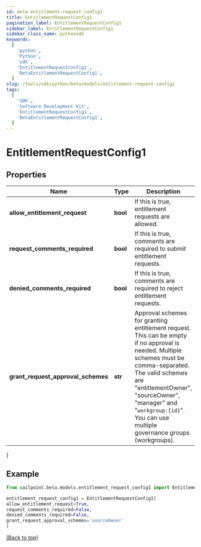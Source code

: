 ```yaml
---
id: beta-entitlement-request-config1
title: EntitlementRequestConfig1
pagination_label: EntitlementRequestConfig1
sidebar_label: EntitlementRequestConfig1
sidebar_class_name: pythonsdk
keywords:
  [
    'python',
    'Python',
    'sdk',
    'EntitlementRequestConfig1',
    'BetaEntitlementRequestConfig1',
  ]
slug: /tools/sdk/python/beta/models/entitlement-request-config1
tags:
  [
    'SDK',
    'Software Development Kit',
    'EntitlementRequestConfig1',
    'BetaEntitlementRequestConfig1',
  ]
---
```


# EntitlementRequestConfig1

## Properties

| Name | Type | Description | Notes |
| --- | --- | --- | --- |
| **allow_entitlement_request** | **bool** | If this is true, entitlement requests are allowed. | [optional] [default to False] |
| **request_comments_required** | **bool** | If this is true, comments are required to submit entitlement requests. | [optional] [default to False] |
| **denied_comments_required** | **bool** | If this is true, comments are required to reject entitlement requests. | [optional] [default to False] |
| **grant_request_approval_schemes** | **str** | Approval schemes for granting entitlement request. This can be empty if no approval is needed. Multiple schemes must be comma-separated. The valid schemes are \"entitlementOwner\", \"sourceOwner\", \"manager\" and \"`workgroup:{id}`\". You can use multiple governance groups (workgroups). | [optional] [default to 'sourceOwner'] |

}

## Example

```python
from sailpoint.beta.models.entitlement_request_config1 import EntitlementRequestConfig1

entitlement_request_config1 = EntitlementRequestConfig1(
allow_entitlement_request=True,
request_comments_required=False,
denied_comments_required=False,
grant_request_approval_schemes='sourceOwner'
)

```

[[Back to top]](#)
